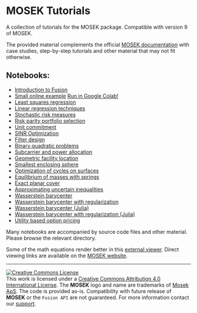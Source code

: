 # MOSEK Tutorials

A collection of tutorials for the MOSEK package. Compatible with version 9 of MOSEK.

The provided material complements the official [MOSEK documentation](https://mosek.com/documentation) with case studies, step-by-step tutorials and other material that may not fit otherwise.

## Notebooks:

  * [Introduction to Fusion](./fusion-intro/fusion.ipynb)
  * [Small online example](./online/trymosek.ipynb) [Run in Google Colab!](https://colab.research.google.com/github/MOSEK/Tutorials/blob/master/online/trymosek.ipynb)
  * [Least squares regression](./leastsquares/regression-leastsquares.ipynb)
  * [Linear regression techniques](./regression/regression.ipynb)
  * [Stochastic risk measures](./stochastic-risk/stochastic-risk-measures.ipynb)
  * [Risk parity portfolio selection](./portfolio-riskparity/riskparity.ipynb)
  * [Unit commitment](./unitcommitment/ucp.ipynb)
  * [SINR Optimization](./sinr-optimization/sinr-optimization.ipynb)
  * [Filter design](./filterdesign/filterdesign.ipynb)
  * [Binary quadratic problems](./binary-quadratic/binquad.ipynb)
  * [Subcarrier and power allocation](./f-sparc/fsparc.ipynb)
  * [Geometric facility location](./facility-location/small_disks.ipynb)
  * [Smallest enclosing sphere](./minimum-ellipsoid/minimum-ellipsoid.ipynb)
  * [Optimization of cycles on surfaces](./surfacecycles/surfaceCycles.ipynb)
  * [Equilibrium of masses with springs](./equilibrium/equilibrium.ipynb)
  * [Exact planar cover](./exact-planar-cover/exactcover.ipynb)
  * [Approximating uncertain inequalities](./approx-uncertain-ineq/hard_uncertain.ipynb)
  * [Wasserstein barycenter](./wasserstein/wasserstein-bary.ipynb)
  * [Wasserstein barycenter with regularization](./wasserstein/wasserstein-bary-reg.ipynb)
  * [Wasserstein barycenter (Julia)](./wasserstein-julia/wass-bary-julia.ipynb)
  * [Wasserstein barycenter with regularization (Julia)](./wasserstein-julia/wass-bary-reg-julia.ipynb)
  * [Utility based option pricing](./option-pricing/utility-option-pricing.ipynb)

  
Many notebooks are accompanied by source code files and other material. Please browse the relevant directory.

Some of the math equations render better in this [external viewer](http://nbviewer.jupyter.org/). Direct viewing links are available on the [MOSEK website](https://mosek.com/documentation).


-----------------------------------------------------------------------------------------------------


<a rel="license" href="http://creativecommons.org/licenses/by/4.0/"><img alt="Creative Commons License" style="border-width:0" src="https://i.creativecommons.org/l/by/4.0/80x15.png" /></a><br />This work is licensed under a <a rel="license" href="http://creativecommons.org/licenses/by/4.0/">Creative Commons Attribution 4.0 International License</a>. The **MOSEK** logo and name are trademarks of <a href="http://mosek.com">Mosek ApS</a>. The code is provided as-is. Compatibility with future release of **MOSEK** or the `Fusion API` are not guaranteed. For more information contact our [support](mailto:support@mosek.com). 